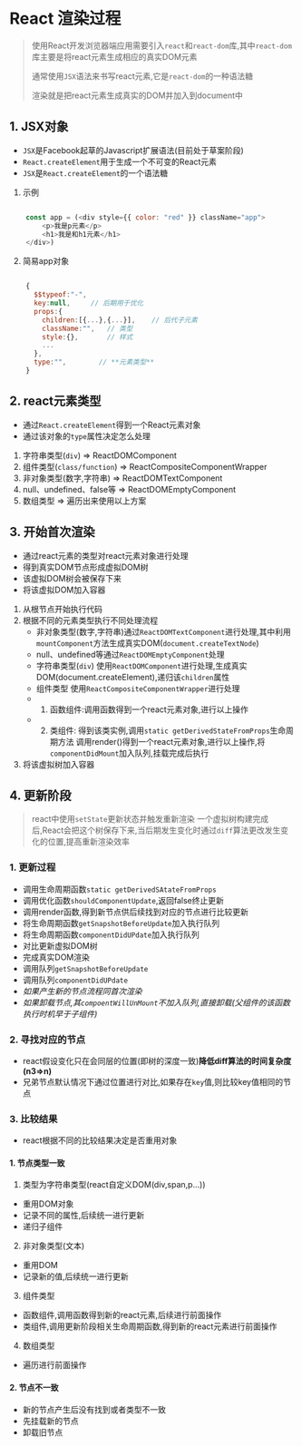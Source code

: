 # React 渲染过程

> 使用React开发浏览器端应用需要引入`react`和`react-dom`库,其中`react-dom`库主要是将react元素生成相应的真实DOM元素
>
> 通常使用`JSX`语法来书写react元素,它是`react-dom`的一种语法糖
>
> 渲染就是把react元素生成真实的DOM并加入到document中

## 1. JSX对象

- `JSX`是Facebook起草的Javascript扩展语法(目前处于草案阶段)
- `React.createElement`用于生成一个不可变的React元素
- `JSX`是`React.createElement`的一个语法糖

1. 示例

```js

    const app = (<div style={{ color: "red" }} className="app">
        <p>我是p元素</p>
        <h1>我是和h1元素</h1>
    </div>)

```

2. 简易app对象

```js

    {
      $$typeof:"-",
      key:null,     // 后期用于优化
      props:{       
        children:[{...},{...}],    // 后代子元素
        className:"",   // 类型
        style:{},       // 样式
        ...
      },
      type:"",        // **元素类型**
    }

```

## 2. react元素类型

- 通过`React.createElement`得到一个React元素对象
- 通过该对象的`type`属性决定怎么处理
  
1. 字符串类型(`div`)              => ReactDOMComponent
2. 组件类型(`class/function`)     => ReactCompositeComponentWrapper
3. 非对象类型(数字,字符串)         => ReactDOMTextComponent
4. null、undefined、false等       => ReactDOMEmptyComponent
5. 数组类型                       => 遍历出来使用以上方案 

## 3. 开始首次渲染

-  通过react元素的类型对react元素对象进行处理
-  得到真实DOM节点形成虚拟DOM树
-  该虚拟DOM树会被保存下来
-  将该虚拟DOM加入容器

1. 从根节点开始执行代码
2. 根据不同的元素类型执行不同处理流程
   - 非对象类型(数字,字符串)通过`ReactDOMTextComponent`进行处理,其中利用`mountComponent`方法生成真实DOM(`document.createTextNode`)
   - null、undefined等通过`ReactDOMEmptyComponent`处理
   - 字符串类型(`div`) 使用`ReactDOMComponent`进行处理,生成真实DOM(document.createElement),递归该`children`属性
   - 组件类型 使用`ReactCompositeComponentWrapper`进行处理
   - 1. 函数组件:调用函数得到一个react元素对象,进行以上操作
   - 2. 类组件: 得到该类实例,调用`static getDerivedStateFromProps`生命周期方法 调用render()得到一个react元素对象,进行以上操作,将`componentDidMount`加入队列,挂载完成后执行
3. 将该虚拟树加入容器

## 4. 更新阶段

> react中使用`setState`更新状态并触发重新渲染
> 一个虚拟树构建完成后,React会把这个树保存下来,当后期发生变化时通过`diff`算法更改发生变化的位置,提高重新渲染效率

### 1. 更新过程

- 调用生命周期函数`static getDerivedSAtateFromProps`
- 调用优化函数`shouldComponentUpdate`,返回false终止更新
- 调用render函数,得到新节点供后续找到对应的节点进行比较更新
- 将生命周期函数`getSnapshotBeforeUpdate`加入执行队列
- 将生命周期函数`componentDidUPdate`加入执行队列
- 对比更新虚拟DOM树
- 完成真实DOM渲染
- 调用队列`getSnapshotBeforeUpdate`
- 调用队列`componentDidUPdate`
- *如果产生新的节点流程同首次渲染*
- *如果卸载节点,其`compoentWillUnMount`不加入队列,直接卸载(父组件的该函数执行时机早于子组件)*
### 2. 寻找对应的节点

- react假设变化只在会同层的位置(即树的深度一致)**降低diff算法的时间复杂度(n3=>n)**
- 兄弟节点默认情况下通过位置进行对比,如果存在`key`值,则比较key值相同的节点

### 3. 比较结果

- react根据不同的比较结果决定是否重用对象

#### 1. 节点类型一致

1. 类型为字符串类型(react自定义DOM(div,span,p...))

- 重用DOM对象
- 记录不同的属性,后续统一进行更新
- 递归子组件

2. 非对象类型(文本)

- 重用DOM
- 记录新的值,后续统一进行更新

3. 组件类型

- 函数组件,调用函数得到新的react元素,后续进行前面操作
- 类组件,调用更新阶段相关生命周期函数,得到新的react元素进行前面操作

4. 数组类型

- 遍历进行前面操作

#### 2. 节点不一致

- 新的节点产生后没有找到或者类型不一致
- 先挂载新的节点
- 卸载旧节点



